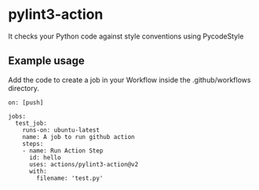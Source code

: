 # pylint3-action
 It checks your Python code against style conventions using PycodeStyle

## Example usage
Add the code to create a job in your Workflow inside the .github/workflows directory.

```
on: [push]

jobs:
  test_job:
    runs-on: ubuntu-latest
    name: A job to run github action
    steps:
    - name: Run Action Step
      id: hello
      uses: actions/pylint3-action@v2
      with:
        filename: 'test.py'


```

